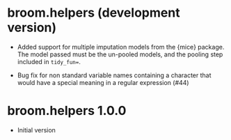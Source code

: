 # broom.helpers (development version)

* Added support for multiple imputation models from the {mice} package. The model passed must be the un-pooled models, and the pooling step included in `tidy_fun=`. 

* Bug fix for non standard variable names containing
  a character that would have a special meaning in
  a regular expression (#44)

# broom.helpers 1.0.0

* Initial version
